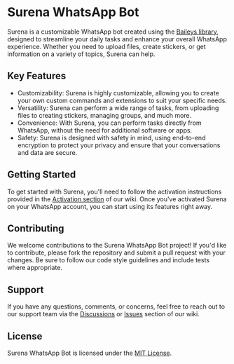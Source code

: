 # Surena WhatsApp Bot

Surena is a customizable WhatsApp bot created using the [Baileys library](https://github.com/adiwajshing/Baileys), designed to streamline your daily tasks and enhance your overall WhatsApp experience. Whether you need to upload files, create stickers, or get information on a variety of topics, Surena can help.

## Key Features

- Customizability: Surena is highly customizable, allowing you to create your own custom commands and extensions to suit your specific needs.
- Versatility: Surena can perform a wide range of tasks, from uploading files to creating stickers, managing groups, and much more.
- Convenience: With Surena, you can perform tasks directly from WhatsApp, without the need for additional software or apps.
- Safety: Surena is designed with safety in mind, using end-to-end encryption to protect your privacy and ensure that your conversations and data are secure.

## Getting Started

To get started with Surena, you'll need to follow the activation instructions provided in the [Activation section](https://github.com/amirfarzamnia/surenawabot/wiki/Activation) of our wiki. Once you've activated Surena on your WhatsApp account, you can start using its features right away.

## Contributing

We welcome contributions to the Surena WhatsApp Bot project! If you'd like to contribute, please fork the repository and submit a pull request with your changes. Be sure to follow our code style guidelines and include tests where appropriate.

## Support

If you have any questions, comments, or concerns, feel free to reach out to our support team via the [Discussions](https://github.com/amirfarzamnia/surenawabot/discussions) or [Issues](https://github.com/amirfarzamnia/surenawabot/issues) section of our wiki.

## License 

Surena WhatsApp Bot is licensed under the [MIT License](https://github.com/amirfarzamnia/surenawabot/blob/main/LICENSE).
